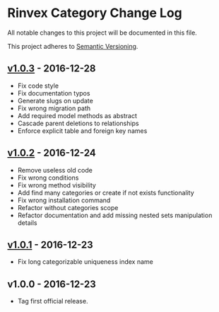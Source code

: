 # Rinvex Category Change Log

All notable changes to this project will be documented in this file.

This project adheres to [Semantic Versioning](CONTRIBUTING.md).


## [v1.0.3] - 2016-12-28
- Fix code style
- Fix documentation typos
- Generate slugs on update
- Fix wrong migration path
- Add required model methods as abstract
- Cascade parent deletions to relationships
- Enforce explicit table and foreign key names

## [v1.0.2] - 2016-12-24
- Remove useless old code
- Fix wrong conditions
- Fix wrong method visibility
- Add find many categories or create if not exists functionality
- Fix wrong installation command
- Refactor without categories scope
- Refactor documentation and add missing nested sets manipulation details

## [v1.0.1] - 2016-12-23
- Fix long categorizable uniqueness index name

## v1.0.0 - 2016-12-23
- Tag first official release.

[v1.0.3]: https://github.com/rinvex/category/compare/v1.0.2...v1.0.3
[v1.0.2]: https://github.com/rinvex/category/compare/v1.0.1...v1.0.2
[v1.0.1]: https://github.com/rinvex/category/compare/v1.0.0...v1.0.1
